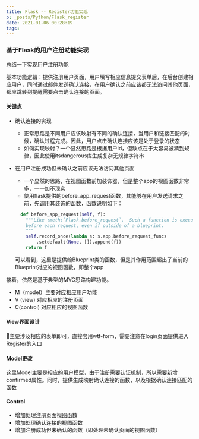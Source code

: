 ```yaml
---
title: Flask -- Register功能实现
p: _posts/Python/Flask_register
date: 2021-01-06 00:28:19
tags:
---
```



### 基于Flask的用户注册功能实现
总结一下实现用户注册功能
<!--more-->
基本功能逻辑：提供注册用户页面，用户填写相应信息提交表单后，在后台创建相应用户，同时通过邮件发送确认连接，在用户确认之前应该都无法访问其他页面，都应跳转到提醒需要点击确认连接的页面。

#### 关键点
* 确认连接的实现
  * 正常思路是不同用户应该映射有不同的确认连接，当用户和链接匹配的时候，确认过程完成。因此，用户点击确认连接应该是处于登录的状态
  * 如何实现映射？一个显然思路是根据用户id，但缺点在于太容易被猜到规律，因此使用itsdangerous库生成复杂无规律字符串

* 在用户注册成功但未确认之前应该无法访问其他页面
  * 一个显然的思路，在视图函数前加装饰器，但是整个app的视图函数非常多，一一加不现实
  * 使用flask提供的before_app_request函数，其能够在用户发送请求之前，先调用其装饰的函数，函数说明如下：
  ```python
    def before_app_request(self, f):
      """Like :meth:`Flask.before_request`.  Such a function is executed
      before each request, even if outside of a blueprint.
      """
      self.record_once(lambda s: s.app.before_request_funcs
          .setdefault(None, []).append(f))
      return f
  ```
  可以看到，这里是提供给Blueprint类的函数，但是其作用范围超出了当前的Blueprint对应的视图函数，即整个app


接着，依然是基于典型的MVC思路构建功能。
* M（model）主要对应相应用户功能
* V (view) 对应相应的注册页面
* C(control) 对应相应的视图函数

#### View界面设计
主要涉及相应的表单即可，直接套用wtf-form，需要注意在login页面提供进入Register的入口

#### Model更改
这里Model主要是相应的用户模型，由于注册需要认证机制，所以需要新增confirmed属性。同时，提供生成映射确认连接的函数，以及根据确认连接匹配的函数

#### Control
* 增加处理注册页面视图函数
* 增加处理确认连接的视图函数
* 增加注册成功但未确认的函数（即处理未确认页面的视图函数）



